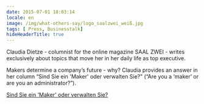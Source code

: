 ```yaml
---
date: 2015-07-01 18:03:14
locale: en
image: /img/what-others-say/logo_saalzwei_weiß.jpg
tags: [ Press, Businesstalk]
hideHeaderTitle: true
---
```

Claudia Dietze - columnist for the online magazine SAAL ZWEI - writes exclusively about topics that move her in her daily life as top executive. 

Makers determine a company’s future - why? Claudia provides an answer in her column “Sind Sie ein 'Maker' oder verwalten Sie?” (“Are you a ‘maker’ or are you an administrator?”).

[Sind Sie ein 'Maker' oder verwalten Sie?](http://www.saalzwei.de/management-kolumne/artikel/?tx_ttnews%5Btt_news%5D=749&cHash=ce425a1b97b92fcc67f40396f9e2a00b)
